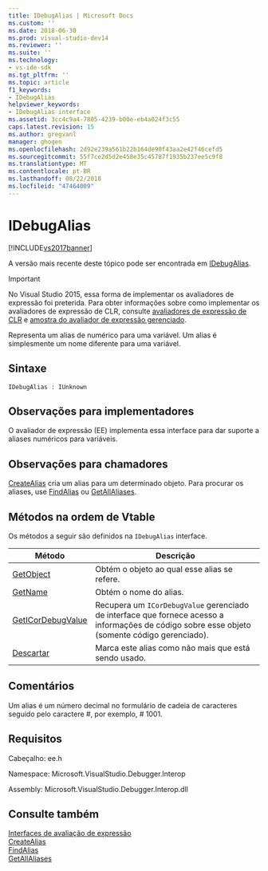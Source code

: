 ```yaml
---
title: IDebugAlias | Microsoft Docs
ms.custom: ''
ms.date: 2018-06-30
ms.prod: visual-studio-dev14
ms.reviewer: ''
ms.suite: ''
ms.technology:
- vs-ide-sdk
ms.tgt_pltfrm: ''
ms.topic: article
f1_keywords:
- IDebugAlias
helpviewer_keywords:
- IDebugAlias interface
ms.assetid: 3cc4c9a4-7805-4239-b00e-eb4a024f3c55
caps.latest.revision: 15
ms.author: gregvanl
manager: ghogen
ms.openlocfilehash: 2d92e239a561b22b164de90f43aa2e42f46cefd5
ms.sourcegitcommit: 55f7ce2d5d2e458e35c45787f1935b237ee5c9f8
ms.translationtype: MT
ms.contentlocale: pt-BR
ms.lasthandoff: 08/22/2018
ms.locfileid: "47464009"
---
```

# <a name="idebugalias"></a>IDebugAlias
[!INCLUDE[vs2017banner](../../../includes/vs2017banner.md)]

A versão mais recente deste tópico pode ser encontrada em [IDebugAlias](https://docs.microsoft.com/visualstudio/extensibility/debugger/reference/idebugalias).  
  
> [!IMPORTANT]
>  No Visual Studio 2015, essa forma de implementar os avaliadores de expressão foi preterida. Para obter informações sobre como implementar os avaliadores de expressão de CLR, consulte [avaliadores de expressão de CLR](https://github.com/Microsoft/ConcordExtensibilitySamples/wiki/CLR-Expression-Evaluators) e [amostra do avaliador de expressão gerenciado](https://github.com/Microsoft/ConcordExtensibilitySamples/wiki/Managed-Expression-Evaluator-Sample).  
  
 Representa um alias de numérico para uma variável. Um alias é simplesmente um nome diferente para uma variável.  
  
## <a name="syntax"></a>Sintaxe  
  
```  
IDebugAlias : IUnknown  
```  
  
## <a name="notes-for-implementers"></a>Observações para implementadores  
 O avaliador de expressão (EE) implementa essa interface para dar suporte a aliases numéricos para variáveis.  
  
## <a name="notes-for-callers"></a>Observações para chamadores  
 [CreateAlias](../../../extensibility/debugger/reference/idebugobject2-createalias.md) cria um alias para um determinado objeto. Para procurar os aliases, use [FindAlias](../../../extensibility/debugger/reference/idebugbinder3-findalias.md) ou [GetAllAliases](../../../extensibility/debugger/reference/idebugbinder3-getallaliases.md).  
  
## <a name="methods-in-vtable-order"></a>Métodos na ordem de Vtable  
 Os métodos a seguir são definidos na `IDebugAlias` interface.  
  
|Método|Descrição|  
|------------|-----------------|  
|[GetObject](../../../extensibility/debugger/reference/idebugalias-getobject.md)|Obtém o objeto ao qual esse alias se refere.|  
|[GetName](../../../extensibility/debugger/reference/idebugalias-getname.md)|Obtém o nome do alias.|  
|[GetICorDebugValue](../../../extensibility/debugger/reference/idebugalias-geticordebugvalue.md)|Recupera um `ICorDebugValue` gerenciado de interface que fornece acesso a informações de código sobre esse objeto (somente código gerenciado).|  
|[Descartar](../../../extensibility/debugger/reference/idebugalias-dispose.md)|Marca este alias como não mais que está sendo usado.|  
  
## <a name="remarks"></a>Comentários  
 Um alias é um número decimal no formulário de cadeia de caracteres seguido pelo caractere #, por exemplo, # 1001.  
  
## <a name="requirements"></a>Requisitos  
 Cabeçalho: ee.h  
  
 Namespace: Microsoft.VisualStudio.Debugger.Interop  
  
 Assembly: Microsoft.VisualStudio.Debugger.Interop.dll  
  
## <a name="see-also"></a>Consulte também  
 [Interfaces de avaliação de expressão](../../../extensibility/debugger/reference/expression-evaluation-interfaces.md)   
 [CreateAlias](../../../extensibility/debugger/reference/idebugobject2-createalias.md)   
 [FindAlias](../../../extensibility/debugger/reference/idebugbinder3-findalias.md)   
 [GetAllAliases](../../../extensibility/debugger/reference/idebugbinder3-getallaliases.md)


